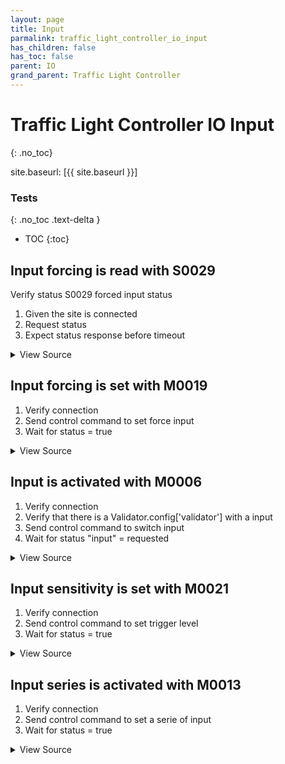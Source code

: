 ```yaml
---
layout: page
title: Input
parmalink: traffic_light_controller_io_input
has_children: false
has_toc: false
parent: IO
grand_parent: Traffic Light Controller
---
```


# Traffic Light Controller IO Input
{: .no_toc}

site.baseurl: [{{ site.baseurl }}]



### Tests
{: .no_toc .text-delta }

- TOC
{:toc}

## Input forcing is read with S0029

Verify status S0029 forced input status

1. Given the site is connected
2. Request status
3. Expect status response before timeout

<details markdown="block">
  <summary>
     View Source
  </summary>
```ruby
request_status_and_confirm "forced input status",
{ S0029: [:status] }
```
</details>




## Input forcing is set with M0019

1. Verify connection
2. Send control command to set force input
3. Wait for status = true

<details markdown="block">
  <summary>
     View Source
  </summary>
```ruby
Validator::Site.connected do |task,supervisor,site|
  status = 'False'
  input = 1
  inputValue = 'True'
  prepare task, site
  force_input status, input, inputValue
end
```
</details>




## Input is activated with M0006

1. Verify connection
2. Verify that there is a Validator.config['validator'] with a input
3. Send control command to switch input
4. Wait for status "input" = requested

<details markdown="block">
  <summary>
     View Source
  </summary>
```ruby
inputs = Validator.config['items']['inputs']
skip("No inputs configured") if inputs.nil? || inputs.empty?
Validator::Site.connected do |task,supervisor,site|
  prepare task, site
  inputs.each { |input| switch_input input }
end
```
</details>




## Input sensitivity is set with M0021

1. Verify connection
2. Send control command to set trigger level
3. Wait for status = true

<details markdown="block">
  <summary>
     View Source
  </summary>
```ruby
Validator::Site.connected do |task,supervisor,site|
  status = 'False'
  output = 1
  outputValue = 'True'
  prepare task, site
  set_trigger_level status
end
```
</details>




## Input series is activated with M0013

1. Verify connection
2. Send control command to set a serie of input
3. Wait for status = true

<details markdown="block">
  <summary>
     View Source
  </summary>
```ruby
Validator::Site.connected do |task,supervisor,site|
  status = "5,4134,65;511"
  prepare task, site
  set_series_of_inputs status
end
```
</details>



